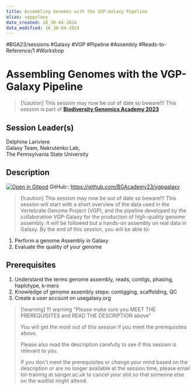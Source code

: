 ```yaml
---
title: Assembling Genomes with the VGP-Galaxy Pipeline
alias: vgpgalaxy
date_created: 18_30-04-2024
data_modified: 18_30-04-2024
---
```

#BGA23/sessions #Galaxy #VGP #Pipeline #Assembly #Reads-to-Reference/1 #Workshop

# Assembling Genomes with the VGP-Galaxy Pipeline

> [!caution] This session may now be out of date so beware!!!
> This session is part of [**Biodiversity Genomics Academy 2023**](https://BGA23.org)

## Session Leader(s)

Delphine Lariviere  
Galaxy Team, Nekrutenko Lab,  
The Pennsylvania State University

## Description
[![Open in Gitpod](https://gitpod.io/button/open-in-gitpod.svg)](https://gitpod.io/#https://github.com/BGAcademy23/vgpgalaxy)
GitHub:: https://github.com/BGAcademy23/vgpgalaxy

> [!caution] This session may now be out of date so beware!!!
> This session will start with a short overview of the data used in the Vertebrate Genome Project (VGP), and the pipeline developed by the collaboration VGP-Galaxy for the production of high-quality genome assembly. It will be followed but a hands-on assembly on real data in Galaxy. 
By the end of this session, you will be able to: 

1. Perform a genome Assembly in Galaxy
2. Evaluate the quality of your genome

## Prerequisites

1. Understand the terms genome assembly, reads, contigs, phasing, haplotype, k-mers
2. Knowledge of genome assembly steps: contigging, scaffolding, QC
3. Create a user account on usegalaxy.org

> [!warning] !!! warning "Please make sure you MEET THE PREREQUISITES and READ THE DESCRIPTION above"
> 
> You will get the most out of this session if you meet the prerequisites above.
> 
> Please also read the description carefully to see if this session is relevant to you.
> 
> If you don't meet the prerequisites or change your mind based on the description or are no longer available at the session time, please email tol-training at sanger.ac.uk to cancel your slot so that someone else on the waitlist might attend.
